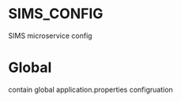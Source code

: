 # SIMS_CONFIG
SIMS microservice config

# Global
contain global application.properties configruation
